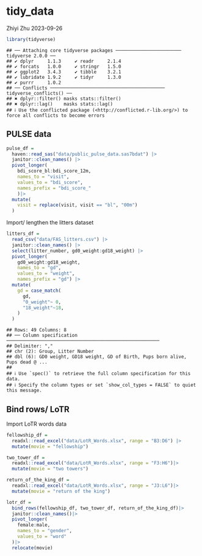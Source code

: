 tidy_data
================
Zhiyi Zhu
2023-09-26

``` r
library(tidyverse)
```

    ## ── Attaching core tidyverse packages ──────────────────────── tidyverse 2.0.0 ──
    ## ✔ dplyr     1.1.3     ✔ readr     2.1.4
    ## ✔ forcats   1.0.0     ✔ stringr   1.5.0
    ## ✔ ggplot2   3.4.3     ✔ tibble    3.2.1
    ## ✔ lubridate 1.9.2     ✔ tidyr     1.3.0
    ## ✔ purrr     1.0.2     
    ## ── Conflicts ────────────────────────────────────────── tidyverse_conflicts() ──
    ## ✖ dplyr::filter() masks stats::filter()
    ## ✖ dplyr::lag()    masks stats::lag()
    ## ℹ Use the conflicted package (<http://conflicted.r-lib.org/>) to force all conflicts to become errors

## PULSE data

``` r
pulse_df = 
  haven::read_sas("data/public_pulse_data.sas7bdat") |>
  janitor::clean_names() |>
  pivot_longer(
    bdi_score_bl:bdi_score_12m,
    names_to = "visit",
    values_to = "bdi_score",
    names_prefix = "bdi_score_"
    )|>
  mutate(
    visit = replace(visit, visit == "bl", "00m")
  )
```

Import/ lengthen the litters dataset

``` r
litters_df = 
  read_csv("data/FAS_litters.csv") |>
  janitor::clean_names() |>
  select(litter_number, gd0_weight:gd18_weight) |>
  pivot_longer(
    gd0_weight:gd18_weight,
    names_to = "gd",
    values_to = "weight",
    names_prefix = "gd") |>
  mutate(
    gd = case_match(
      gd,
      "0_weight"~ 0,
      "18_weight"~18,
    )
  )
```

    ## Rows: 49 Columns: 8
    ## ── Column specification ────────────────────────────────────────────────────────
    ## Delimiter: ","
    ## chr (2): Group, Litter Number
    ## dbl (6): GD0 weight, GD18 weight, GD of Birth, Pups born alive, Pups dead @ ...
    ## 
    ## ℹ Use `spec()` to retrieve the full column specification for this data.
    ## ℹ Specify the column types or set `show_col_types = FALSE` to quiet this message.

## Bind rows/ LoTR

Import LoTR words data

``` r
fellowship_df = 
  readxl::read_excel("data/LotR_Words.xlsx", range = "B3:D6") |>
  mutate(movie = "fellowship")

two_tower_df = 
  readxl::read_excel("data/LotR_Words.xlsx", range = "F3:H6")|>
  mutate(movie = "two towers")

return_of_the_king_df = 
  readxl::read_excel("data/LotR_Words.xlsx", range = "J3:L6")|>
  mutate(movie = "return of the king")

lotr_df = 
  bind_rows(fellowship_df, two_tower_df, return_of_the_king_df)|>
  janitor::clean_names()|>
  pivot_longer(
    female:male,
    names_to = "gender",
    values_to = "word"
  )|>
  relocate(movie)
```
